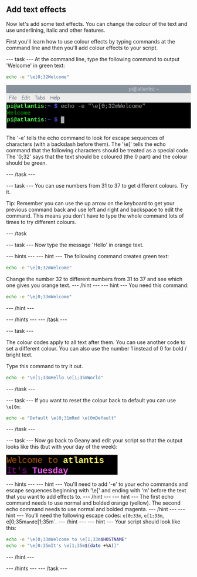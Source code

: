 ## Add text effects

Now let's add some text effects. You can change the colour of the text and use underlining, italic and other features. 

First you'll learn how to use colour effects by typing commands at the command line and then you'll add colour effects to your script. 

--- task ---
At the command line, type the following command to output 'Welcome' in green text:

```bash
echo -e "\e[0;32Welcome"
```
![Welcome text in green](images/command-green-text.png)

The '-e' tells the echo command to look for escape sequences of characters (with a backslash before them).
The '\e[' tells the echo command that the following characters should be treated as a special code.
The '0;32' says that the text should be coloured (the 0 part) and the colour should be green.

--- /task ---

--- task ---
You can use numbers from 31 to 37 to get different colours. Try it. 

Tip: Remember you can use the up arrow on the keyboard to get your previous command back and use left and right and backspace to edit the command. This means you don't have to type the whole command lots of times to try different colours. 

--- /task

--- task ---
Now type the message 'Hello' in orange text.

--- hints ---
--- hint ---
The following command creates green text:

```bash
echo -e "\e[0;32mWelcome"
```

Change the number 32 to different numbers from 31 to 37 and see which one gives you orange text.
--- /hint ---
--- hint ---
You need this command:
```bash
echo -e "\e[0;33mWelcome"
```
--- /hint ---

--- /hints ---
--- /task ---

--- task ---

The colour codes apply to all text after them. You can use another code to set a different colour. You can also use the number 1 instead of 0 for bold / bright text.

Type this command to try it out.

```bash
echo -e "\e[1;33mHello \e[1;35mWorld"
```

--- /task ---

--- task ---
If you want to reset the colour back to default you can use `\e[0m`:

```bash
echo -e "Default \e[0;31mRed \e[0mDefault"
```

--- /task ---

--- task ---
Now go back to Geany and edit your script so that the output looks like this (but with your day of the week): 

![coloured welcome message](images/command-welcome-coloured.png)

--- hints ---
--- hint ---
You'll need to add '-e' to your echo commands and escape sequences beginning with '\e[' and ending with 'm' before the text that you want to add effects to.
--- /hint ---
--- hint ---
The first echo command needs to use normal and bolded orange (yellow). The second echo command needs to use normal and bolded magenta.
--- /hint ---
--- hint ---
You'll need the following escape codes: `e[0;33m`, `e[1;33m`, e[0;35m` and `e[1;35m`.
--- /hint ---
--- hint ---
Your script should look like this:

```bash
echo -e "\e[0;33mWelcome to \e[1;33m$HOSTNAME"
echo -e "\e[0:35mIt's \e[1;35m$(date +%A)]"
```

--- /hint ---

--- /hints ---
--- /task ---
